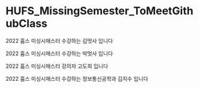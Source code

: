 # HUFS_MissingSemester_ToMeetGithubClass

2022 훕스 미싱시매스터 수강하는 김멋사 입니다

2022 훕스 미싱시매스터 수강하는 박멋사 입니다

2022 훕스 미싱시매스터 강의자 고도희 입니다

2022 훕스 미싱시매스터 수강하는 정보통신공학과 김지수 입니다